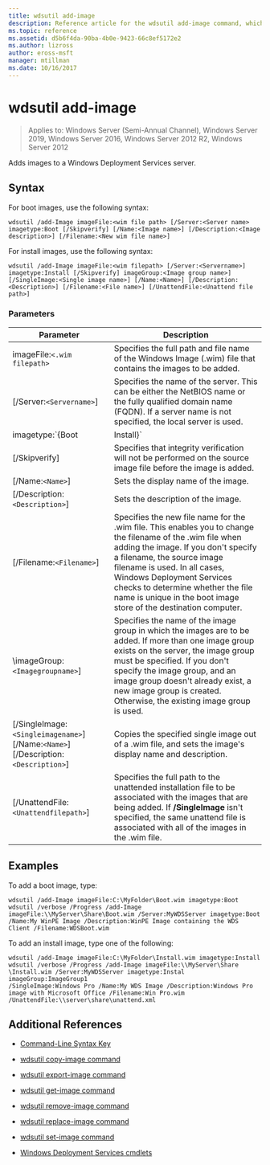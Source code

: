 ```yaml
---
title: wdsutil add-image
description: Reference article for the wdsutil add-image command, which adds images to a Windows Deployment Services server.
ms.topic: reference
ms.assetid: d5b6f4da-90ba-4b0e-9423-66c8ef5172e2
ms.author: lizross
author: eross-msft
manager: mtillman
ms.date: 10/16/2017
---
```


# wdsutil add-image

> Applies to: Windows Server (Semi-Annual Channel), Windows Server 2019, Windows Server 2016, Windows Server 2012 R2, Windows Server 2012

Adds images to a Windows Deployment Services server.

## Syntax

For boot images, use the following syntax:

```
wdsutil /add-Image imageFile:<wim file path> [/Server:<Server name> imagetype:Boot [/Skipverify] [/Name:<Image name>] [/Description:<Image description>] [/Filename:<New wim file name>]
```

For install images, use the following syntax:

```
wdsutil /add-Image imageFile:<wim filepath> [/Server:<Servername>] imagetype:Install [/Skipverify] imageGroup:<Image group name>] [/SingleImage:<Single image name>] [/Name:<Name>] [/Description:<Description>] [/Filename:<File name>] [/UnattendFile:<Unattend file path>]
```

### Parameters

| Parameter | Description |
|--|--|
| imageFile:`<.wim filepath>` | Specifies the full path and file name of the Windows Image (.wim) file that contains the images to be added. |
| [/Server:`<Servername>`] | Specifies the name of the server. This can be either the NetBIOS name or the fully qualified domain name (FQDN). If a server name is not specified, the local server is used. |
| imagetype:`{Boot|Install}` | Specifies the type of images to be added. |
| [/Skipverify] | Specifies that integrity verification will not be performed on the source image file before the image is added. |
| [/Name:`<Name>`] | Sets the display name of the image. |
| [/Description:`<Description>`] | Sets the description of the image. |
| [/Filename:`<Filename>`] | Specifies the new file name for the .wim file. This enables you to change the filename of the .wim file when adding the image. If you don't specify a filename, the source image filename is used. In all cases, Windows Deployment Services checks to determine whether the file name is unique in the boot image store of the destination computer. |
| \imageGroup:`<Imagegroupname>`] | Specifies the name of the image group in which the images are to be added. If more than one image group exists on the server, the image group must be specified. If you don't specify the image group, and an image group doesn't already exist, a new image group is created. Otherwise, the existing image group is used. |
| [/SingleImage:`<Singleimagename>`] [/Name:`<Name>`] [/Description:`<Description>`] | Copies the specified single image out of a .wim file, and sets the image's display name and description. |
| [/UnattendFile:`<Unattendfilepath>`] | Specifies the full path to the unattended installation file to be associated with the images that are being added. If **/SingleImage** isn't specified, the same unattend file is associated with all of the images in the .wim file. |

## Examples

To add a boot image, type:

```
wdsutil /add-Image imageFile:C:\MyFolder\Boot.wim imagetype:Boot
wdsutil /verbose /Progress /add-Image imageFile:\\MyServer\Share\Boot.wim /Server:MyWDSServer imagetype:Boot /Name:My WinPE Image /Description:WinPE Image containing the WDS Client /Filename:WDSBoot.wim
```

To add an install image, type one of the following:

```
wdsutil /add-Image imageFile:C:\MyFolder\Install.wim imagetype:Install
wdsutil /verbose /Progress /add-Image imageFile:\\MyServer\Share \Install.wim /Server:MyWDSServer imagetype:Instal imageGroup:ImageGroup1
/SingleImage:Windows Pro /Name:My WDS Image /Description:Windows Pro image with Microsoft Office /Filename:Win Pro.wim /UnattendFile:\\server\share\unattend.xml
```

## Additional References

- [Command-Line Syntax Key](command-line-syntax-key.md)

- [wdsutil copy-image command](wdsutil-copy-image.md)

- [wdsutil export-image command](wdsutil-export-image.md)

- [wdsutil get-image command](wdsutil-get-image.md)

- [wdsutil remove-image command](wdsutil-remove-image.md)

- [wdsutil replace-image command](wdsutil-replace-image.md)

- [wdsutil set-image command](wdsutil-set-image.md)

- [Windows Deployment Services cmdlets](/powershell/module/wds)
